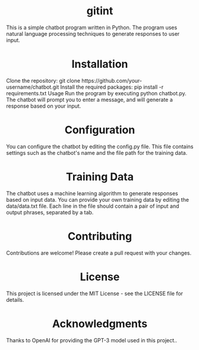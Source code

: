 <h1 align="center"> gitint</h1>
This is a simple chatbot program written in Python. The program uses natural language processing techniques to generate responses to user input.

<h1 align="center">Installation</h1>
Clone the repository: git clone https://github.com/your-username/chatbot.git
Install the required packages: pip install -r requirements.txt
Usage
Run the program by executing python chatbot.py. The chatbot will prompt you to enter a message, and will generate a response based on your input.

<h1 align="center">Configuration</h1>
You can configure the chatbot by editing the config.py file. This file contains settings such as the chatbot's name and the file path for the training data.

<h1 align="center">Training Data</h1>
The chatbot uses a machine learning algorithm to generate responses based on input data. You can provide your own training data by editing the data/data.txt file. Each line in the file should contain a pair of input and output phrases, separated by a tab.

<h1 align="center">Contributing</h1>
Contributions are welcome! Please create a pull request with your changes.

<h1 align="center">License</h1>
This project is licensed under the MIT License - see the LICENSE file for details.

<h1 align="center">Acknowledgments</h1>
Thanks to OpenAI for providing the GPT-3 model used in this project..
